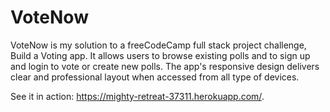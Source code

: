 # VoteNow

VoteNow is my solution to a freeCodeCamp full stack project challenge, Build a Voting app. It allows users to browse existing polls and to sign up and login to vote or create new polls. The app's responsive design delivers clear and professional layout when accessed from all type of devices.

See it in action: https://mighty-retreat-37311.herokuapp.com/.
